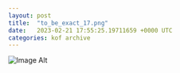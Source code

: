 ```yaml
---
layout:	post
title:	"to_be_exact_17.png"
date:	2023-02-21 17:55:25.19711659 +0000 UTC
categories:	kof archive
---
```


![Image Alt](https://k0f.github.io/assets/to_be_exact_17.png)